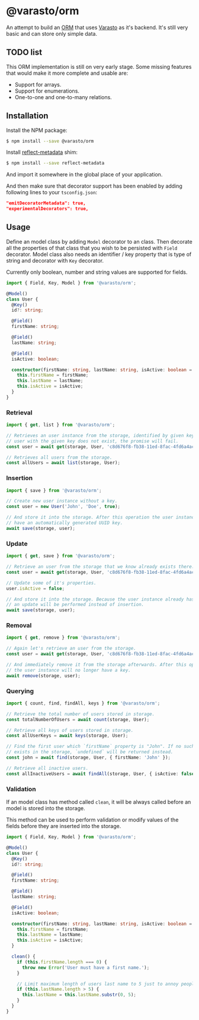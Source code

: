 # @varasto/orm

An attempt to build an [ORM] that uses [Varasto] as it's backend. It's still
very basic and can store only simple data.

[orm]: https://en.wikipedia.org/wiki/Object%E2%80%93relational_mapping
[varasto]: https://github.com/RauliL/varasto

## TODO list

This ORM implementation is still on very early stage. Some missing features
that would make it more complete and usable are:

- Support for arrays.
- Support for enumerations.
- One-to-one and one-to-many relations.

## Installation

Install the NPM package:

```bash
$ npm install --save @varasto/orm
```

Install [reflect-metadata] shim:

```bash
$ npm install --save reflect-metadata
```

And import it somewhere in the global place of your application.

And then make sure that decorator support has been enabled by adding following
lines to your `tsconfig.json`:

```JSON
"emitDecoratorMetadata": true,
"experimentalDecorators": true,
```

[reflect-metadata]: https://github.com/rbuckton/reflect-metadata

## Usage

Define an model class by adding `Model` decorator to an class. Then decorate
all the properties of that class that you wish to be persisted with `Field`
decorator. Model class also needs an identifier / key property that is type
of string and decorator with `Key` decorator.

Currently only boolean, number and string values are supported for fields.

```TypeScript
import { Field, Key, Model } from '@varasto/orm';

@Model()
class User {
  @Key()
  id?: string;

  @Field()
  firstName: string;

  @Field()
  lastName: string;

  @Field()
  isActive: boolean;

  constructor(firstName: string, lastName: string, isActive: boolean = true) {
    this.firstName = firstName;
    this.lastName = lastName;
    this.isActive = isActive;
  }
}
```

### Retrieval

```TypeScript
import { get, list } from '@varasto/orm';

// Retrieves an user instance from the storage, identified by given key. If an
// user with the given key does not exist, the promise will fail.
const user = await get(storage, User, 'c8d676f8-fb38-11ed-8fac-4fd6a4acc103');

// Retrieves all users from the storage.
const allUsers = await list(storage, User);
```

### Insertion

```TypeScript
import { save } from '@varasto/orm';

// Create new user instance without a key.
const user = new User('John', 'Doe', true);

// And store it into the storage. After this operation the user instance will
// have an automatically generated UUID key.
await save(storage, user);
```

### Update

```TypeScript
import { get, save } from '@varasto/orm';

// Retrieve an user from the storage that we know already exists there.
const user = await get(storage, User, 'c8d676f8-fb38-11ed-8fac-4fd6a4acc103');

// Update some of it's properties.
user.isActive = false;

// And store it into the storage. Because the user instance already has an key,
// an update will be performed instead of insertion.
await save(storage, user);
```

### Removal

```TypeScript
import { get, remove } from '@varasto/orm';

// Again let's retrieve an user from the storage.
const user = await get(storage, User, 'c8d676f8-fb38-11ed-8fac-4fd6a4acc103');

// And immediately remove it from the storage afterwards. After this operation
// the user instance will no longer have a key.
await remove(storage, user);
```

### Querying

```TypeScript
import { count, find, findAll, keys } from '@varasto/orm';

// Retrieve the total number of users stored in storage.
const totalNumberOfUsers = await count(storage, User);

// Retrieve all keys of users stored in storage.
const allUserKeys = await keys(storage, User);

// Find the first user which `firstName` property is "John". If no such user
// exists in the storage, `undefined` will be returned instead.
const john = await find(storage, User, { firstName: 'John' });

// Retrieve all inactive users.
const allInactiveUsers = await findAll(storage, User, { isActive: false });
```

### Validation

If an model class has method called `clean`, it will be always called before an
model is stored into the storage.

This method can be used to perform validation or modify values of the fields
before they are inserted into the storage.

```TypeScript
import { Field, Key, Model } from '@varasto/orm';

@Model()
class User {
  @Key()
  id?: string;

  @Field()
  firstName: string;

  @Field()
  lastName: string;

  @Field()
  isActive: boolean;

  constructor(firstName: string, lastName: string, isActive: boolean = true) {
    this.firstName = firstName;
    this.lastName = lastName;
    this.isActive = isActive;
  }

  clean() {
    if (this.firstName.length === 0) {
      throw new Error('User must have a first name.');
    }

    // Limit maximum length of users last name to 5 just to annoy people.
    if (this.lastName.length > 5) {
      this.lastName = this.lastName.substr(0, 5);
    }
  }
}
```
